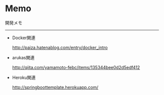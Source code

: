 # Memo
  開発メモ
****
* Docker関連

  http://paiza.hatenablog.com/entry/docker_intro

* arukas関連

  http://qiita.com/yamamoto-febc/items/135344bee0d2d5edf412

* Heroku関連

  http://springboottemplate.herokuapp.com/
